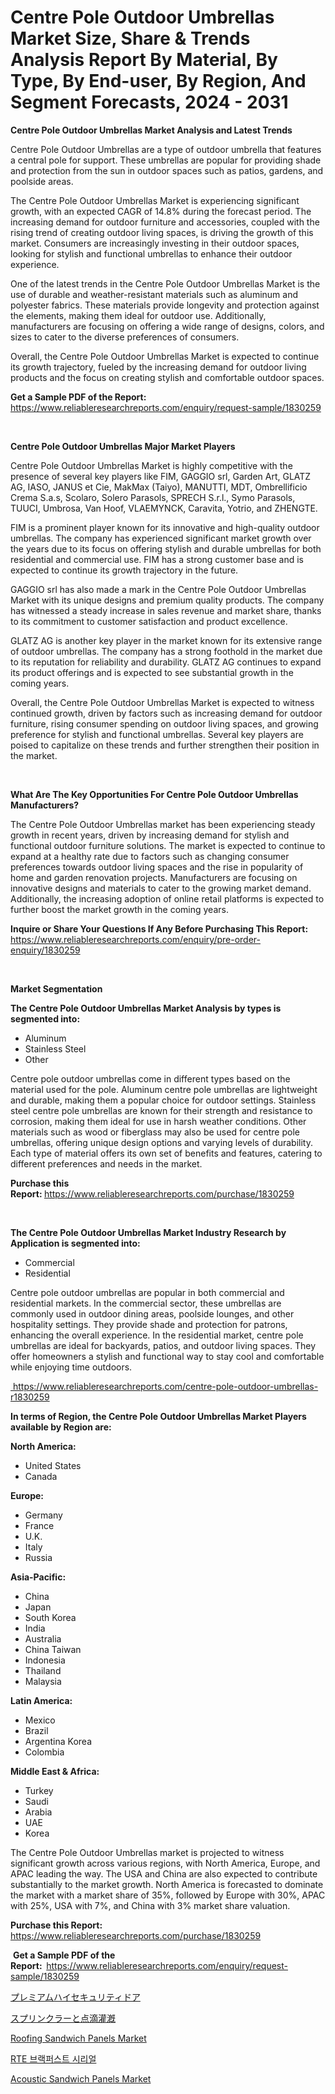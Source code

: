 <p><h1>Centre Pole Outdoor Umbrellas Market Size, Share & Trends Analysis Report By Material, By Type, By End-user, By Region, And Segment Forecasts, 2024 - 2031</h1></p><p><strong>Centre Pole Outdoor Umbrellas Market Analysis and Latest Trends</strong></p>
<p><p>Centre Pole Outdoor Umbrellas are a type of outdoor umbrella that features a central pole for support. These umbrellas are popular for providing shade and protection from the sun in outdoor spaces such as patios, gardens, and poolside areas.</p><p>The Centre Pole Outdoor Umbrellas Market is experiencing significant growth, with an expected CAGR of 14.8% during the forecast period. The increasing demand for outdoor furniture and accessories, coupled with the rising trend of creating outdoor living spaces, is driving the growth of this market. Consumers are increasingly investing in their outdoor spaces, looking for stylish and functional umbrellas to enhance their outdoor experience.</p><p>One of the latest trends in the Centre Pole Outdoor Umbrellas Market is the use of durable and weather-resistant materials such as aluminum and polyester fabrics. These materials provide longevity and protection against the elements, making them ideal for outdoor use. Additionally, manufacturers are focusing on offering a wide range of designs, colors, and sizes to cater to the diverse preferences of consumers.</p><p>Overall, the Centre Pole Outdoor Umbrellas Market is expected to continue its growth trajectory, fueled by the increasing demand for outdoor living products and the focus on creating stylish and comfortable outdoor spaces.</p></p>
<p><strong>Get a Sample PDF of the Report:&nbsp;</strong> <a href="https://www.reliableresearchreports.com/enquiry/request-sample/1830259">https://www.reliableresearchreports.com/enquiry/request-sample/1830259</a></p>
<p>&nbsp;</p>
<p><strong>Centre Pole Outdoor Umbrellas Major Market Players</strong></p>
<p><p>Centre Pole Outdoor Umbrellas Market is highly competitive with the presence of several key players like FIM, GAGGIO srl, Garden Art, GLATZ AG, IASO, JANUS et Cie, MakMax (Taiyo), MANUTTI, MDT, Ombrellificio Crema S.a.s, Scolaro, Solero Parasols, SPRECH S.r.l., Symo Parasols, TUUCI, Umbrosa, Van Hoof, VLAEMYNCK, Caravita, Yotrio, and ZHENGTE.</p><p>FIM is a prominent player known for its innovative and high-quality outdoor umbrellas. The company has experienced significant market growth over the years due to its focus on offering stylish and durable umbrellas for both residential and commercial use. FIM has a strong customer base and is expected to continue its growth trajectory in the future.</p><p>GAGGIO srl has also made a mark in the Centre Pole Outdoor Umbrellas Market with its unique designs and premium quality products. The company has witnessed a steady increase in sales revenue and market share, thanks to its commitment to customer satisfaction and product excellence.</p><p>GLATZ AG is another key player in the market known for its extensive range of outdoor umbrellas. The company has a strong foothold in the market due to its reputation for reliability and durability. GLATZ AG continues to expand its product offerings and is expected to see substantial growth in the coming years.</p><p>Overall, the Centre Pole Outdoor Umbrellas Market is expected to witness continued growth, driven by factors such as increasing demand for outdoor furniture, rising consumer spending on outdoor living spaces, and growing preference for stylish and functional umbrellas. Several key players are poised to capitalize on these trends and further strengthen their position in the market.</p></p>
<p>&nbsp;</p>
<p><strong>What Are The Key Opportunities For Centre Pole Outdoor Umbrellas Manufacturers?</strong></p>
<p><p>The Centre Pole Outdoor Umbrellas market has been experiencing steady growth in recent years, driven by increasing demand for stylish and functional outdoor furniture solutions. The market is expected to continue to expand at a healthy rate due to factors such as changing consumer preferences towards outdoor living spaces and the rise in popularity of home and garden renovation projects. Manufacturers are focusing on innovative designs and materials to cater to the growing market demand. Additionally, the increasing adoption of online retail platforms is expected to further boost the market growth in the coming years.</p></p>
<p><strong>Inquire or Share Your Questions If Any Before Purchasing This Report:</strong> <a href="https://www.reliableresearchreports.com/enquiry/pre-order-enquiry/1830259">https://www.reliableresearchreports.com/enquiry/pre-order-enquiry/1830259</a></p>
<p>&nbsp;</p>
<p><strong>Market Segmentation</strong></p>
<p><strong>The Centre Pole Outdoor Umbrellas Market Analysis by types is segmented into:</strong></p>
<p><ul><li>Aluminum</li><li>Stainless Steel</li><li>Other</li></ul></p>
<p><p>Centre pole outdoor umbrellas come in different types based on the material used for the pole. Aluminum centre pole umbrellas are lightweight and durable, making them a popular choice for outdoor settings. Stainless steel centre pole umbrellas are known for their strength and resistance to corrosion, making them ideal for use in harsh weather conditions. Other materials such as wood or fiberglass may also be used for centre pole umbrellas, offering unique design options and varying levels of durability. Each type of material offers its own set of benefits and features, catering to different preferences and needs in the market.</p></p>
<p><strong>Purchase this Report:&nbsp;</strong><a href="https://www.reliableresearchreports.com/purchase/1830259">https://www.reliableresearchreports.com/purchase/1830259</a></p>
<p>&nbsp;</p>
<p><strong>The Centre Pole Outdoor Umbrellas Market Industry Research by Application is segmented into:</strong></p>
<p><ul><li>Commercial</li><li>Residential</li></ul></p>
<p><p>Centre pole outdoor umbrellas are popular in both commercial and residential markets. In the commercial sector, these umbrellas are commonly used in outdoor dining areas, poolside lounges, and other hospitality settings. They provide shade and protection for patrons, enhancing the overall experience. In the residential market, centre pole umbrellas are ideal for backyards, patios, and outdoor living spaces. They offer homeowners a stylish and functional way to stay cool and comfortable while enjoying time outdoors.</p></p>
<p><a href="https://www.reliableresearchreports.com/centre-pole-outdoor-umbrellas-r1830259">&nbsp;https://www.reliableresearchreports.com/centre-pole-outdoor-umbrellas-r1830259</a></p>
<p><strong>In terms of Region, the Centre Pole Outdoor Umbrellas Market Players available by Region are:</strong></p>
<p>
    <p> <strong> North America: </strong>
        <ul>
            <li>United States</li>
            <li>Canada</li>
        </ul>
        </p> 
    <p> <strong> Europe: </strong>
        <ul>
            <li>Germany</li>
            <li>France</li>
            <li>U.K.</li>
            <li>Italy</li>
            <li>Russia</li>
        </ul>
        </p> 
    <p> <strong> Asia-Pacific: </strong>
        <ul>
            <li>China</li>
            <li>Japan</li>
            <li>South Korea</li>
            <li>India</li>
            <li>Australia</li>
            <li>China Taiwan</li>
            <li>Indonesia</li>
            <li>Thailand</li>
            <li>Malaysia</li>
        </ul>
        </p> 
    <p> <strong> Latin America: </strong>
        <ul>
            <li>Mexico</li>
            <li>Brazil</li>
            <li>Argentina Korea</li>
            <li>Colombia</li>
        </ul>
        </p> 
    <p> <strong> Middle East & Africa: </strong>
        <ul>
            <li>Turkey</li>
            <li>Saudi</li>
            <li>Arabia</li>
            <li>UAE</li>
            <li>Korea</li>
        </ul>
    </p>
    </p>
<p><p>The Centre Pole Outdoor Umbrellas market is projected to witness significant growth across various regions, with North America, Europe, and APAC leading the way. The USA and China are also expected to contribute substantially to the market growth. North America is forecasted to dominate the market with a market share of 35%, followed by Europe with 30%, APAC with 25%, USA with 7%, and China with 3% market share valuation.</p></p>
<p><strong>Purchase this Report: </strong><a href="https://www.reliableresearchreports.com/purchase/1830259">https://www.reliableresearchreports.com/purchase/1830259</a></p>
<p>&nbsp;<strong>Get a Sample PDF of the Report:&nbsp;&nbsp;</strong><a href="https://www.reliableresearchreports.com/enquiry/request-sample/1830259">https://www.reliableresearchreports.com/enquiry/request-sample/1830259</a></p>
<p><strong></strong></p>
<p><p><a href="https://medium.com/@alexsania91/%E3%83%97%E3%83%AC%E3%83%9F%E3%82%A2%E3%83%A0%E9%AB%98%E3%82%BB%E3%82%AD%E3%83%A5%E3%83%AA%E3%83%86%E3%82%A3%E3%83%89%E3%82%A2%E5%B8%82%E5%A0%B4-2024%E5%B9%B4%E3%81%8B%E3%82%892031%E5%B9%B4%E3%81%BE%E3%81%A7%E3%81%AE%E6%9C%9F%E9%96%93%E3%81%AE%E6%A5%AD%E7%95%8C%E5%8B%95%E5%90%91%E3%81%A8%E4%BA%88%E6%B8%AC-07918b4be4d8">プレミアムハイセキュリティドア</a></p><p><a href="https://medium.com/@qarpaiop35/%E3%82%B0%E3%83%AD%E3%83%BC%E3%83%90%E3%83%AB%E3%81%AA%E3%82%B9%E3%83%97%E3%83%AA%E3%83%B3%E3%82%AF%E3%83%A9%E3%83%BC%E3%81%A8%E7%82%B9%E6%BB%B4%E7%81%8C%E6%BC%91%E3%81%AE%E7%94%A3%E6%A5%AD-%E7%A8%AE%E9%A1%9E-%E7%94%A8%E9%80%94-%E5%B8%82%E5%A0%B4%E3%83%97%E3%83%AC%E3%83%BC%E3%83%A4%E3%83%BC-%E5%9C%B0%E5%9F%9F%E5%88%A5%E6%88%90%E9%95%B7%E5%88%86%E6%9E%90-%E3%81%8A%E3%82%88%E3%81%B3%E5%B0%86%E6%9D%A5%E3%81%AE%E3%82%B7%E3%83%8A%E3%83%AA%E3%82%AA-2024%E5%B9%B4-2031%E5%B9%B4-a18d46a62610">スプリンクラーと点滴灌漑</a></p><p><a href="https://github.com/ZackaryHalvorson2023/Market-Research-Report-List-1/blob/main/roofing-sandwich-panels-market.md">Roofing Sandwich Panels Market</a></p><p><a href="https://medium.com/@munchkin678568/%EC%95%84%EC%9D%BC%EB%9E%9C%EB%93%9C-%EB%9D%BC%EB%94%94%EC%98%A4-%EB%B0%A9%EC%86%A1%EA%B5%AD-%EC%A1%B0%EC%8B%9D-%EC%8B%9C%EB%A6%AC%EC%96%BC-%EC%8B%9C%EC%9E%A5-%EA%B7%9C%EB%AA%A8-%EC%8B%9C%EC%9E%A5-%EC%84%B8%EB%B6%84%ED%99%94-%EC%8B%9C%EC%9E%A5-%EB%8F%99%ED%96%A5-%EB%B0%8F-%EC%84%B1%EC%9E%A5-%EB%B6%84%EC%84%9D-%EC%98%88%EC%B8%A1-2031%EB%85%84%EA%B9%8C%EC%A7%80-df12efebdcf6">RTE 브랙퍼스트 시리얼</a></p><p><a href="https://github.com/DeonteStanton2023/Market-Research-Report-List-1/blob/main/acoustic-sandwich-panels-market.md">Acoustic Sandwich Panels Market</a></p></p>